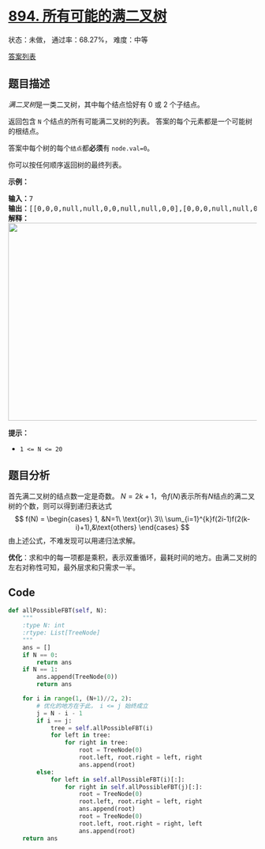 # [894. 所有可能的满二叉树](https://leetcode-cn.com/problems/all-possible-full-binary-trees)

状态：未做， 通过率：68.27%， 难度：中等

[答案列表](Solutions/answer_list.md)

## 题目描述
*满二叉树*是一类二叉树，其中每个结点恰好有 0 或 2 个子结点。

返回包含 `N` 个结点的所有可能满二叉树的列表。 答案的每个元素都是一个可能树的根结点。

答案中每个树的每个`结点`都**必须**有 `node.val=0`。

你可以按任何顺序返回树的最终列表。

**示例：**

<pre><strong>输入：</strong>7
<strong>输出：</strong>[[0,0,0,null,null,0,0,null,null,0,0],[0,0,0,null,null,0,0,0,0],[0,0,0,0,0,0,0],[0,0,0,0,0,null,null,null,null,0,0],[0,0,0,0,0,null,null,0,0]]
<strong>解释：</strong>
<img alt="" src="https://aliyun-lc-upload.oss-cn-hangzhou.aliyuncs.com/aliyun-lc-upload/uploads/2018/08/24/fivetrees.png" style="height: 400px; width: 700px;">
</pre>

**提示：**

- `1 <= N <= 20`



## 题目分析
首先满二叉树的结点数一定是奇数。
$N=2k+1$，令$f(N)$表示所有$N$结点的满二叉树的个数，则可以得到递归表达式
$$
f(N) = 
\begin{cases}
1,  &N=1\ \text{or}\ 3\\
\sum_{i=1}^{k}f(2i-1)f(2(k-i)+1),&\text{others}
\end{cases}
$$
由上述公式，不难发现可以用递归法求解。

**优化**：求和中的每一项都是乘积，表示双重循环，最耗时间的地方。由满二叉树的左右对称性可知，最外层求和只需求一半。

## Code
```python
def allPossibleFBT(self, N):
    """
    :type N: int
    :rtype: List[TreeNode]
    """
    ans = []
    if N == 0:
        return ans
    if N == 1:
        ans.append(TreeNode(0))
        return ans

    for i in range(1, (N+1)//2, 2):
        # 优化的地方在于此， i <= j 始终成立
        j = N - i - 1
        if i == j:
            tree = self.allPossibleFBT(i)
            for left in tree:
                for right in tree:
                    root = TreeNode(0)
                    root.left, root.right = left, right
                    ans.append(root)
        else:
            for left in self.allPossibleFBT(i)[:]:
                for right in self.allPossibleFBT(j)[:]:
                    root = TreeNode(0)
                    root.left, root.right = left, right
                    ans.append(root)
                    root = TreeNode(0)
                    root.left, root.right = right, left
                    ans.append(root)
    return ans
```

